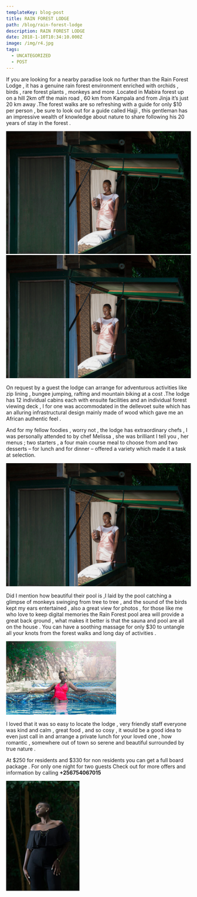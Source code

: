 ```yaml
---
templateKey: blog-post
title: RAIN FOREST LODGE
path: /blog/rain-forest-lodge
description: RAIN FOREST LODGE
date: 2018-1-10T10:34:10.000Z
image: /img/r4.jpg
tags:
  - UNCATEGORIZED
  - POST
---
```

<div class="container">
  <div class="row">
    <div class="col">
      <p>
        If you are looking for a nearby paradise look no further than the Rain Forest Lodge , it has a genuine rain forest environment enriched  with orchids , birds , rare forest plants , monkeys  and more .Located in Mabira forest up on a hill 2km off the main road , 60 km from Kampala and from Jinja  it’s just  20 km away .The forest walks are so refreshing with a guide for only $10 per person , be sure to look out for a guide called Hajji , this gentleman has an impressive wealth of knowledge about nature to share following his 20 years of stay in the forest .
      </p>
    </div>
    <div>
      <img  src="./r2.jpg" alt="betty" >
    </div>
  </div>
  <div class="row">
    <div class="col">
      <img  src="./r2.jpg" alt="betty" >
    </div>
    <div class="col">
      <p>
        On request by a guest the lodge can arrange for adventurous activities like zip lining , bungee jumping, rafting and mountain biking at a cost .The lodge has 12 individual cabins each with ensuite facilities and an individual forest viewing deck , I for one was accommodated in the dellevoet suite which has an alluring infrastructural design mainly made of wood which gave me an African authentic feel .
      </p>
    </div>
  </div>
  <p>
    And for my fellow foodies , worry not , the lodge has extraordinary chefs , I was personally attended to by chef Melissa , she was brilliant I tell you , her menus ; two starters , a four main course meal  to choose from and two desserts – for lunch and for dinner – offered a variety which made it a  task  at selection.
  </p>
  <div class="row">
    <div class="col">
       <img  src="./r2.jpg" alt="betty" >
    </div>
    <div class="col">
      <p>
      Did I mention how beautiful their pool is ,I laid by the pool catching a glimpse of monkeys swinging from tree to tree , and the sound of the birds kept my ears entertained , also a great view for photos , for those like me who love to keep digital memories the Rain Forest pool area will provide a great back ground , what makes it better is that the sauna and pool are all on the house . You can have a soothing massage for only $30 to untangle all your knots from the forest walks and long day of activities .
      </p>
    </div>
  </div>
  <div class="row">
    <div class="col">
      <img  src="./r4.jpg" alt="betty">
    </div>
    <div class="col">
      <p>
        I loved that it was so easy to locate the lodge , very friendly staff everyone was kind and calm , great food , and so cosy , it would be a good idea to even just call in and arrange a private lunch for your loved one , how romantic , somewhere out of town so serene  and beautiful surrounded by true nature .
      </p>
      <p>
      At $250 for residents and $330 for non residents you can get a full board package . For only one night for two guests Check out for more offers and information by calling <strong>+256754067015</strong>
      </p>
    </div>
  </div>
<img  src="./r5.jpg" alt="betty">
</div>